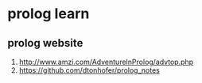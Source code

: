 # prolog learn
## prolog website
1. http://www.amzi.com/AdventureInProlog/advtop.php 
2. https://github.com/dtonhofer/prolog_notes
